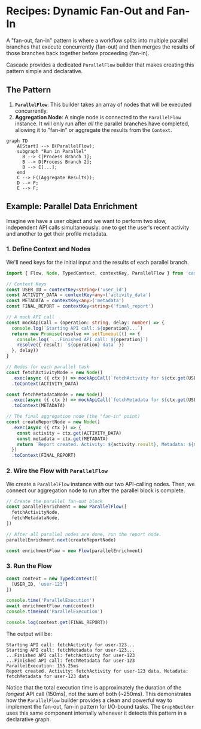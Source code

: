 # Recipes: Dynamic Fan-Out and Fan-In

A "fan-out, fan-in" pattern is where a workflow splits into multiple parallel branches that execute concurrently (fan-out) and then merges the results of those branches back together before proceeding (fan-in).

Cascade provides a dedicated `ParallelFlow` builder that makes creating this pattern simple and declarative.

## The Pattern

1. **`ParallelFlow`**: This builder takes an array of nodes that will be executed concurrently.
2. **Aggregation Node**: A single node is connected to the `ParallelFlow` instance. It will only run after *all* the parallel branches have completed, allowing it to "fan-in" or aggregate the results from the `Context`.

```mermaid
graph TD
    A[Start] --> B(ParallelFlow);
    subgraph "Run in Parallel"
      B --> C[Process Branch 1];
      B --> D[Process Branch 2];
      B --> E[...];
    end
    C --> F((Aggregate Results));
    D --> F;
    E --> F;
```

## Example: Parallel Data Enrichment

Imagine we have a user object and we want to perform two slow, independent API calls simultaneously: one to get the user's recent activity and another to get their profile metadata.

### 1. Define Context and Nodes

We'll need keys for the initial input and the results of each parallel branch.

```typescript
import { Flow, Node, TypedContext, contextKey, ParallelFlow } from 'cascade'

// Context Keys
const USER_ID = contextKey<string>('user_id')
const ACTIVITY_DATA = contextKey<any>('activity_data')
const METADATA = contextKey<any>('metadata')
const FINAL_REPORT = contextKey<string>('final_report')

// A mock API call
const mockApiCall = (operation: string, delay: number) => {
  console.log(`Starting API call: ${operation}...`)
  return new Promise(resolve => setTimeout(() => {
    console.log(`...Finished API call: ${operation}`)
    resolve({ result: `${operation} data` })
  }, delay))
}

// Nodes for each parallel task
const fetchActivityNode = new Node()
  .exec(async ({ ctx }) => mockApiCall(`fetchActivity for ${ctx.get(USER_ID)}`, 100))
  .toContext(ACTIVITY_DATA)

const fetchMetadataNode = new Node()
  .exec(async ({ ctx }) => mockApiCall(`fetchMetadata for ${ctx.get(USER_ID)}`, 150))
  .toContext(METADATA)

// The final aggregation node (the "fan-in" point)
const createReportNode = new Node()
  .exec(async ({ ctx }) => {
    const activity = ctx.get(ACTIVITY_DATA)
    const metadata = ctx.get(METADATA)
    return `Report created. Activity: ${activity.result}, Metadata: ${metadata.result}`
  })
  .toContext(FINAL_REPORT)
```

### 2. Wire the Flow with `ParallelFlow`

We create a `ParallelFlow` instance with our two API-calling nodes. Then, we connect our aggregation node to run after the parallel block is complete.

```typescript
// Create the parallel fan-out block
const parallelEnrichment = new ParallelFlow([
  fetchActivityNode,
  fetchMetadataNode,
])

// After all parallel nodes are done, run the report node.
parallelEnrichment.next(createReportNode)

const enrichmentFlow = new Flow(parallelEnrichment)
```

### 3. Run the Flow

```typescript
const context = new TypedContext([
  [USER_ID, 'user-123']
])

console.time('ParallelExecution')
await enrichmentFlow.run(context)
console.timeEnd('ParallelExecution')

console.log(context.get(FINAL_REPORT))
```

The output will be:

```
Starting API call: fetchActivity for user-123...
Starting API call: fetchMetadata for user-123...
...Finished API call: fetchActivity for user-123
...Finished API call: fetchMetadata for user-123
ParallelExecution: 155.25ms
Report created. Activity: fetchActivity for user-123 data, Metadata: fetchMetadata for user-123 data
```

Notice that the total execution time is approximately the duration of the *longest* API call (150ms), not the sum of both (~250ms). This demonstrates how the `ParallelFlow` builder provides a clean and powerful way to implement the fan-out, fan-in pattern for I/O-bound tasks. The `GraphBuilder` uses this same component internally whenever it detects this pattern in a declarative graph.
